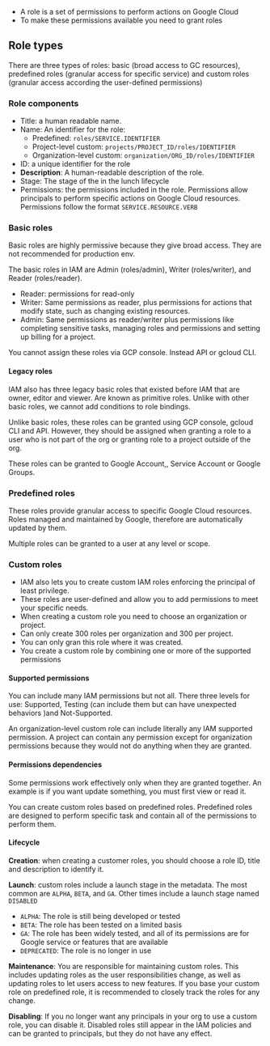 - A role is a set of permissions to perform actions on Google Cloud
- To make these permissions available you need to grant roles

## Role types

There are three types of roles: basic (broad access to GC resources), predefined roles (granular access for specific service) and custom roles (granular access according the user-defined permissions)

### Role components

- Title: a human readable name.
- Name: An identifier for the role:
	- Predefined: `roles/SERVICE.IDENTIFIER`
	- Project-level custom: `projects/PROJECT_ID/roles/IDENTIFIER`
	- Organization-level custom: `organization/ORG_ID/roles/IDENTIFIER`
- ID: a unique identifier for the role
- **Description**: A human-readable description of the role.
- Stage: The stage of the in the lunch lifecycle
- Permissions: the permissions included in the role. Permissions allow principals to perform specific actions on Google Cloud resources. Permissions follow the format `SERVICE.RESOURCE.VERB` 

### Basic roles

Basic roles are highly permissive because they give broad access. They are not recommended for production env. 

The basic roles in IAM are Admin (roles/admin), Writer (roles/writer), and Reader (roles/reader).  

* Reader: permissions for read-only
* Writer: Same permissions as reader, plus permissions for actions that modify state, such as changing existing resources.
* Admin: Same permissions as reader/writer plus permissions like completing sensitive tasks, managing roles and permissions and setting up billing for a project. 

You cannot assign these roles via GCP console. Instead API or gcloud CLI. 

#### Legacy roles

IAM also has three legacy basic roles that existed before IAM that are owner, editor and viewer. Are known as primitive roles. Unlike with other basic roles, we cannot add conditions to role bindings. 

Unlike basic roles, these roles can be granted using GCP console, gcloud CLI and API. However, they should be assigned when granting a role to a user who is not part of the org or granting role to a project outside of the org. 

These roles can be granted to Google Account,, Service Account or Google Groups. 

### Predefined roles

These roles provide granular access to specific Google Cloud resources. Roles managed and maintained by Google, therefore are automatically updated by them.

Multiple roles can be granted to a user at any level or scope. 

### Custom roles

* IAM also lets you to create custom IAM roles enforcing the principal of least privilege. 
* These roles are user-defined and allow you to add permissions to meet your specific needs. 
* When creating a custom role you need to choose an organization or project. 
* Can only create 300 roles per organization and 300 per project.
* You can only gran this role where it was created.
* You create a custom role  by combining one or more of the supported permissions

#### Supported permissions

You can include many IAM permissions but not all. There three levels for use: Supported, Testing (can include them but can have unexpected behaviors )and Not-Supported.

An organization-level custom role can include literally any IAM supported permission. A project can contain any permission except for organization permissions because they would not do anything when they are granted.   

#### Permissions dependencies

Some permissions work effectively only when they are granted together. An example is if you want update something, you must first view or read it. 

You can create custom roles based on predefined roles. Predefined roles are designed to perform specific task and contain all of the permissions to perform them. 

#### Lifecycle

**Creation**: when creating a customer roles, you should choose a role ID, title and description to identify it. 

**Launch**: custom roles include a launch stage in the metadata. The most common are `ALPHA`, `BETA`, and `GA`. Other times include a launch stage named `DISABLED`
- `ALPHA`: The role is still being developed or tested
- `BETA`: The role has been tested on a limited basis
- `GA`: The role has been widely tested, and all of its permissions are for Google service or features that are available
- `DEPRECATED`: The role is no longer in use

**Maintenance**: You are responsible for maintaining custom roles. This includes updating roles as the user responsibilities change, as well as updating roles to let users access to new features. If you base your custom role on predefined role, it is recommended to closely track the roles for any change. 

**Disabling**: If you no longer want any principals in your org to use a custom role, you can disable it. Disabled roles still appear in the IAM policies and can be granted to principals, but they do not have any effect. 



